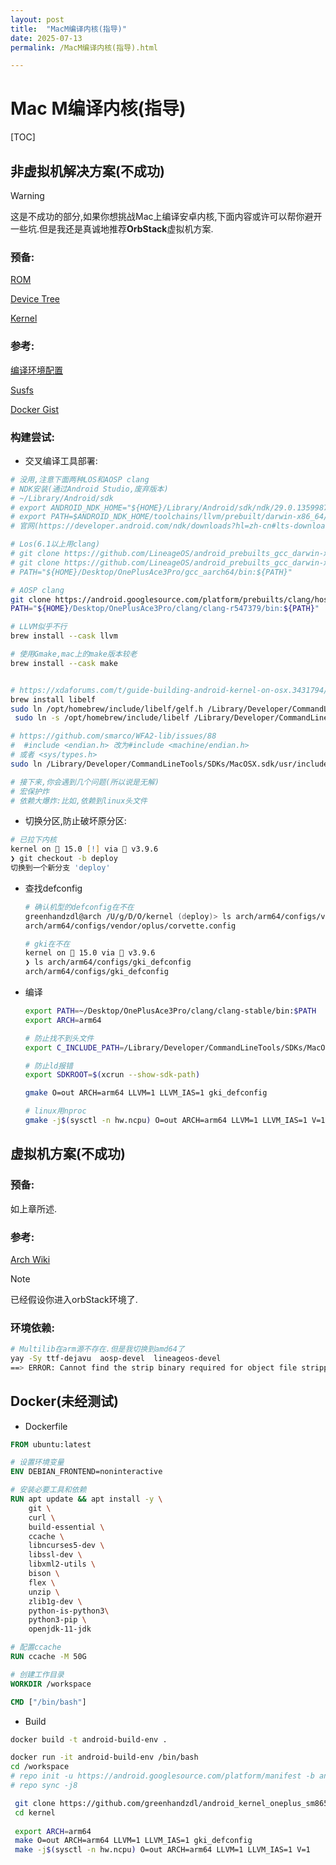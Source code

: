 ```yaml
---
layout: post
title:  "MacM编译内核(指导)"
date: 2025-07-13
permalink: /MacM编译内核(指导).html

---
```


# Mac M编译内核(指导)

[TOC]

##  非虚拟机解决方案(不成功)

> [!WARNING]
>
> 这是不成功的部分,如果你想挑战Mac上编译安卓内核,下面内容或许可以帮你避开一些坑.但是我还是真诚地推荐**OrbStack**虚拟机方案.



###  预备:

[ROM](https://crdroid.net/corvette/11)

[Device Tree](https://github.com/crdroidandroid/android_device_oneplus_corvette)

[Kernel](https://github.com/crdroidandroid/android_kernel_oneplus_sm8650)

###  参考:

[编译环境配置](https://wu1015.github.io/2025/02/15/mix2s-kernelsu-build/)

[Susfs](https://github.com/SukiSU-Ultra/SukiSU-Ultra)

[Docker Gist](https://gist.github.com/FreddieOliveira/efe850df7ff3951cb62d74bd770dce27)

### 构建尝试:

* 交叉编译工具部署:

```zsh
# 没用,注意下面两种LOS和AOSP clang
# NDK安装(通过Android Studio,废弃版本)
# ~/Library/Android/sdk
# export ANDROID_NDK_HOME="${HOME}/Library/Android/sdk/ndk/29.0.13599879" 
# export PATH=$ANDROID_NDK_HOME/toolchains/llvm/prebuilt/darwin-x86_64/bin:$PATH
# 官网(https://developer.android.com/ndk/downloads?hl=zh-cn#lts-downloads)

# Los(6.1以上用clang)
# git clone https://github.com/LineageOS/android_prebuilts_gcc_darwin-x86_aarch64_aarch64-linux-android-4.9.git --depth=1 gcc_aarch64
# git clone https://github.com/LineageOS/android_prebuilts_gcc_darwin-x86_arm_arm-linux-androideabi-4.9.git --depth=1 gcc_arm
# PATH="${HOME}/Desktop/OnePlusAce3Pro/gcc_aarch64/bin:${PATH}"

# AOSP clang
git clone https://android.googlesource.com/platform/prebuilts/clang/host/darwin-x86 --depth=1 clang  
PATH="${HOME}/Desktop/OnePlusAce3Pro/clang/clang-r547379/bin:${PATH}"

# LLVM似乎不行
brew install --cask llvm

# 使用Gmake,mac上的make版本较老
brew install --cask make


# https://xdaforums.com/t/guide-building-android-kernel-on-osx.3431794/
brew install libelf
sudo ln /opt/homebrew/include/libelf/gelf.h /Library/Developer/CommandLineTools/SDKs/MacOSX.sdk/usr/include/elf.h
 sudo ln -s /opt/homebrew/include/libelf /Library/Developer/CommandLineTools/SDKs/MacOSX.sdk/usr/include/libelf

# https://github.com/smarco/WFA2-lib/issues/88
#  #include <endian.h> 改为#include <machine/endian.h>
# 或者 <sys/types.h>
sudo ln /Library/Developer/CommandLineTools/SDKs/MacOSX.sdk/usr/include/machine/endian.h /Library/Developer/CommandLineTools/SDKs/MacOSX.sdk/usr/include/endian.h

# 接下来,你会遇到几个问题(所以说是无解)
# 宏保护炸
# 依赖大爆炸:比如,依赖到linux头文件
```



* 切换分区,防止破坏原分区:

```zsh
# 已拉下内核
kernel on  15.0 [!] via 🐍 v3.9.6
❯ git checkout -b deploy
切换到一个新分支 'deploy'

```



* 查找defconfig

  ```zsh
  # 确认机型的defconfig在不在
  greenhandzdl@arch /U/g/D/O/kernel (deploy)> ls arch/arm64/configs/vendor/oplus/corvette.config
  arch/arm64/configs/vendor/oplus/corvette.config
  
  # gki在不在
  kernel on  15.0 via 🐍 v3.9.6
  ❯ ls arch/arm64/configs/gki_defconfig
  arch/arm64/configs/gki_defconfig
  ```

  

* 编译

  ```zsh
  export PATH=~/Desktop/OnePlusAce3Pro/clang/clang-stable/bin:$PATH
  export ARCH=arm64
  
  # 防止找不到头文件
  export C_INCLUDE_PATH=/Library/Developer/CommandLineTools/SDKs/MacOSX.sdk/usr/include
  
  # 防止ld报错
  export SDKROOT=$(xcrun --show-sdk-path)
  
  gmake O=out ARCH=arm64 LLVM=1 LLVM_IAS=1 gki_defconfig
  
  # linux用nproc
  gmake -j$(sysctl -n hw.ncpu) O=out ARCH=arm64 LLVM=1 LLVM_IAS=1 V=1
  
  ```
  
  
  
  

##  虚拟机方案(不成功)

###  预备:

如上章所述.

### 参考:

[Arch Wiki](https://wiki.archlinux.org/title/Android#Building)

> [!NOTE]
>
> 已经假设你进入orbStack环境了.

### 环境依赖:

```zsh
# Multilib在arm源不存在.但是我切换到amd64了
yay -Sy ttf-dejavu  aosp-devel  lineageos-devel
==> ERROR: Cannot find the strip binary required for object file stripping.
```



## Docker(未经测试)

* Dockerfile

```dockerfile
FROM ubuntu:latest

# 设置环境变量
ENV DEBIAN_FRONTEND=noninteractive

# 安装必要工具和依赖
RUN apt update && apt install -y \
    git \
    curl \
    build-essential \
    ccache \
    libncurses5-dev \
    libssl-dev \
    libxml2-utils \
    bison \
    flex \
    unzip \
    zlib1g-dev \
    python-is-python3\
    python3-pip \
    openjdk-11-jdk

# 配置ccache
RUN ccache -M 50G

# 创建工作目录
WORKDIR /workspace

CMD ["/bin/bash"]
```

* Build

```zsh
docker build -t android-build-env .

docker run -it android-build-env /bin/bash
cd /workspace
# repo init -u https://android.googlesource.com/platform/manifest -b android-13
# repo sync -j8

 git clone https://github.com/greenhandzdl/android_kernel_oneplus_sm8650.git --depth=1 kernel
 cd kernel
 
 export ARCH=arm64
 make O=out ARCH=arm64 LLVM=1 LLVM_IAS=1 gki_defconfig
 make -j$(sysctl -n hw.ncpu) O=out ARCH=arm64 LLVM=1 LLVM_IAS=1 V=1
```

